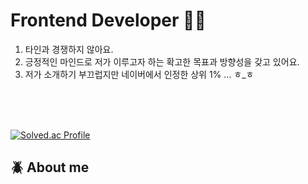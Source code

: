  # Frontend Developer 🤟🏻

1. 타인과 경쟁하지 않아요.
2. 긍정적인 마인드로 저가 이루고자 하는 확고한 목표과 방향성을 갖고 있어요. 
3. 저가 소개하기 부끄럽지만 네이버에서 인정한 상위 1% ... ㅎ_ㅎ 

<br /><br /><br />

[![Solved.ac Profile](http://mazassumnida.wtf/api/generate_badge?boj=canyon920)](https://solved.ac/yoon828990)<br/>

## :beetle: About me  <br />


